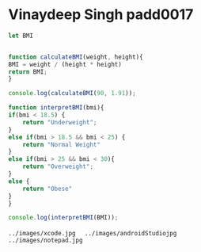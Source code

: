 # Vinaydeep Singh padd0017

```javaScript
let BMI


function calculateBMI(weight, height){
BMI = weight / (height * height)
return BMI;
}

console.log(calculateBMI(90, 1.91));

function interpretBMI(bmi){
if(bmi < 18.5) {
    return "Underweight";
}
else if(bmi > 18.5 && bmi < 25) {
    return "Normal Weight"
}
else if(bmi > 25 && bmi < 30){
    return "Overweight";
}
else {
    return "Obese"
}
}

console.log(interpretBMI(BMI)); 


```

```../images/xcode.jpg  ```
```../images/androidStudiojpg  ```
```../images/notepad.jpg  ```